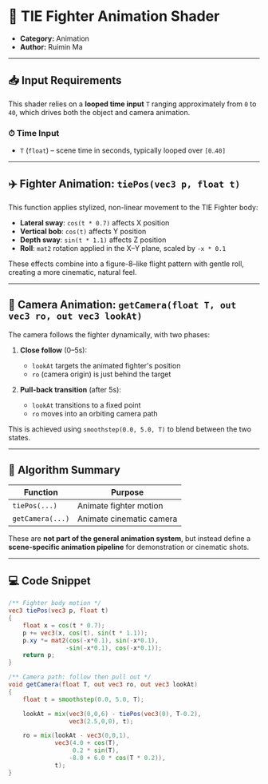 # 🧩 TIE Fighter Animation Shader

- **Category:** Animation 
- **Author:** Ruimin Ma

---

## 📥 Input Requirements

This shader relies on a **looped time input** `T` ranging approximately from `0` to `40`, which drives both the object and camera animation.

### ⏱ Time Input
- `T` (`float`) – scene time in seconds, typically looped over `[0‥40]`

---

## ✈️ Fighter Animation: `tiePos(vec3 p, float t)`

This function applies stylized, non-linear movement to the TIE Fighter body:

- **Lateral sway**: `cos(t * 0.7)` affects X position  
- **Vertical bob**: `cos(t)` affects Y position  
- **Depth sway**: `sin(t * 1.1)` affects Z position  
- **Roll**: `mat2` rotation applied in the X–Y plane, scaled by `-x * 0.1`

These effects combine into a figure-8–like flight pattern with gentle roll, creating a more cinematic, natural feel.

---

## 🎥 Camera Animation: `getCamera(float T, out vec3 ro, out vec3 lookAt)`

The camera follows the fighter dynamically, with two phases:

1. **Close follow** (0–5s):  
   - `lookAt` targets the animated fighter's position  
   - `ro` (camera origin) is just behind the target

2. **Pull-back transition** (after 5s):  
   - `lookAt` transitions to a fixed point  
   - `ro` moves into an orbiting camera path

This is achieved using `smoothstep(0.0, 5.0, T)` to blend between the two states.

---

## 🧠 Algorithm Summary

| Function       | Purpose                    |
|----------------|----------------------------|
| `tiePos(...)`  | Animate fighter motion     |
| `getCamera(...)` | Animate cinematic camera  |

These are **not part of the general animation system**, but instead define a **scene-specific animation pipeline** for demonstration or cinematic shots.

---

## 💻 Code Snippet

```glsl
/** Fighter body motion */
vec3 tiePos(vec3 p, float t)
{
    float x = cos(t * 0.7);
    p += vec3(x, cos(t), sin(t * 1.1));
    p.xy *= mat2(cos(-x*0.1), sin(-x*0.1),
                -sin(-x*0.1), cos(-x*0.1));
    return p;
}

/** Camera path: follow then pull out */
void getCamera(float T, out vec3 ro, out vec3 lookAt)
{
    float t = smoothstep(0.0, 5.0, T);

    lookAt = mix(vec3(0,0,6) - tiePos(vec3(0), T-0.2),
                 vec3(2.5,0,0), t);

    ro = mix(lookAt - vec3(0,0,1),
             vec3(4.0 + cos(T),
                  0.2 * sin(T),
                 -8.0 + 6.0 * cos(T * 0.2)),
             t);
}
```
